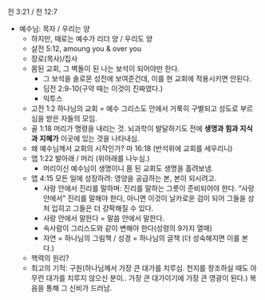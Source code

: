 전 3:21 / 전 12:7
- 예수님: 목자 / 우리는 양
	- 하지만, 때로는 예수가 리더 양 / 우리도 양
	- 살전 5:12, amoung you & over you
	- 장로(목사)/집사
	- 몸된 교회, 그 벽돌이 된 나는 보석이 되어야만 한다.
		- 그 보석을 솔로몬 성전에 보여준건데, 이를 현 교회에 적용시키면 안된다.
		- 딤전 2:9-10(구약 때는 이것이 진짜였다.)
		- 익투스
	- 고전 1:2 하나님의 교회 = 예수 그리스도 안에서 거룩히 구별되고 성도로 부르심을 받은 자들의 모임.
	- 골 1:18 머리가 명령을 내리는 것. 뇌과학이 발달하기도 전에 **생명과 힘과 지식과 지혜가** 이곳에 있는 것을 나타내심.
	- 왜 예수님께서 교회의 시작인가? 마 16:18 (반석위에 교회를 세우리니)
	- 엡 1:22 발아래 / 머리 (위아래를 나누심.)
		- 머리이신 예수님이 생명이니 몸 된 교회도 생명을 흘려보냄.
	- 앱 4:15 모든 일에 성장하려: 영양을 공급하는 본, 본이 되시려고.
		- 사랑 안에서 진리를 말하며: 진리를 말하는 그릇이 준비되어야 한다. “사랑 안에서” 진리를 말해야 한다, 아니면 이것이 날카로운 검이 되어 그들을 상처 입히고 그들은 더 걍팍해질 수 있다. 
		- 사랑 안에서 말한다 = 말씀 안에서 말한다. 
		- 속사람이 그리스도와 같이 변해야 한다(성령의 9가지 열매)
		- 자연 = 하나님의 그림책 / 성경 = 하나님의 글책 (더 성숙해지면 이를 본다.)
	- 핵력의 원리?
	- 최고의 기적: 구원(하나님께서 가장 큰 대가를 치루심. 천지를 창조하실 때도 아무런 대가를 치루지 않으신 분이.. 가장 큰 대가이기에 가장 큰 영광이 된다.) 복음을 통해 그 신비가 드러남.